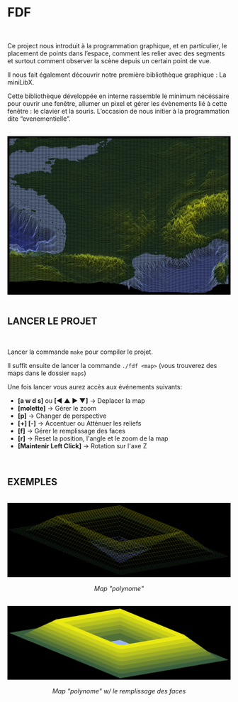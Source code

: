 # FDF

<br>

Ce project nous introduit à la programmation graphique, et en particulier, le placement de points dans l’espace, comment les relier avec des segments et surtout comment observer la scène depuis un certain point de vue.

Il nous fait également découvrir notre première bibliothèque graphique : La miniLibX.

Cette bibliothèque développée en interne rassemble le minimum nécéssaire pour ouvrir une fenêtre, allumer un pixel et gérer les évènements lié à cette fenêtre : le clavier et la souris.
L’occasion de nous initier à la programmation dite “evenementielle”.

<br>

<div>
  <img src="https://github.com/tvarnier/42/blob/master/graphic/fdf/img/france.png" align="middle">
</div>

<br>

## LANCER LE PROJET

<br>

Lancer la commande `make` pour compiler le projet.

Il suffit ensuite de lancer la commande `./fdf <map>` (vous trouverez des maps dans le dossier `maps`)

Une fois lancer vous aurez accès aux événements suivants:
 * **[a w d s]** ou **[◀ ▲ ▶ ▼]** -> Deplacer la map
 * **[molette]** -> Gérer le zoom
 * **[p]** -> Changer de perspective
 * **[+] [-]** -> Accentuer ou Atténuer les reliefs
 * **[f]** -> Gérer le remplissage des faces
 * **[r]** -> Reset la position, l'angle et le zoom de la map
 * **[Maintenir Left Click]** -> Rotation sur l'axe Z

<br>

## EXEMPLES

<br>

<div>
  <img src="https://github.com/tvarnier/42/blob/master/graphic/fdf/img/pylone.png">
  <p align="center" font-size="x-small"><i>Map "polynome"</i></p>
</div>

<br>

<div>
  <img src="https://github.com/tvarnier/42/blob/master/graphic/fdf/img/pylone_filled.png">
  <p align="center" font-size="x-small"><i>Map "polynome" w/ le remplissage des faces</i></p>
</div>
